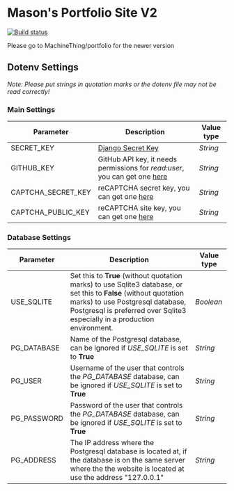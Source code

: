 # Mason's Portfolio Site V2
[![Build status](https://img.shields.io/github/workflow/status/Machinething/Portfolio-SiteV2/Test%20Website/development?label=Build)](https://github.com/MachineThing/Portfolio-SiteV2/actions/workflows/test.yml)

Please go to MachineThing/portfolio for the newer version

## Dotenv Settings
*Note: Please put strings in quotation marks or the dotenv file may not be read correctly!*
### Main Settings
Parameter | Description | Value type
--- | --- | ---
SECRET_KEY | [Django Secret Key](https://docs.djangoproject.com/en/3.2/ref/settings/#std:setting-SECRET_KEY) | *String*
GITHUB_KEY | GitHub API key, it needs permissions for *read:user*, you can get one [here](https://github.com/settings/tokens") | *String*
CAPTCHA_SECRET_KEY | reCAPTCHA secret key, you can get one [here](https://www.google.com/recaptcha/admin/create) | *String*
CAPTCHA_PUBLIC_KEY | reCAPTCHA site key, you can get one [here](https://www.google.com/recaptcha/admin/create) | *String*

### Database Settings
Parameter | Description | Value type
--- | --- | ---
USE_SQLITE | Set this to **True** (without quotation marks) to use Sqlite3 database, or set this to **False** (without quotation marks) to use Postgresql database, Postgresql is preferred over Sqlite3 especially in a production environment. | *Boolean*
PG_DATABASE | Name of the Postgresql database, can be ignored if *USE_SQLITE* is set to **True** | *String*
PG_USER | Username of the user that controls the *PG_DATABASE* database, can be ignored if *USE_SQLITE* is set to **True** | *String*
PG_PASSWORD | Password of the user that controls the *PG_DATABASE* database, can be ignored if *USE_SQLITE* is set to **True** | *String*
PG_ADDRESS | The IP address where the Postgresql database is located at, if the database is on the same server where the the website is located at use the address "127.0.0.1" | *String*

